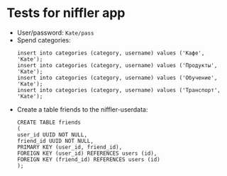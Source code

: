 # Tests for niffler app

* User/password: `Kate/pass`
* Spend categories:
    ```postgresql
    insert into categories (category, username) values ('Кафе', 'Kate');
    insert into categories (category, username) values ('Продукты', 'Kate');
    insert into categories (category, username) values ('Обучение', 'Kate');
    insert into categories (category, username) values ('Транспорт', 'Kate');
    ```
* Create a table friends to the niffler-userdata:
    ```postgresql
    CREATE TABLE friends
    (
    user_id UUID NOT NULL,
    friend_id UUID NOT NULL,
    PRIMARY KEY (user_id, friend_id),
    FOREIGN KEY (user_id) REFERENCES users (id),
    FOREIGN KEY (friend_id) REFERENCES users (id)
    );
  ```